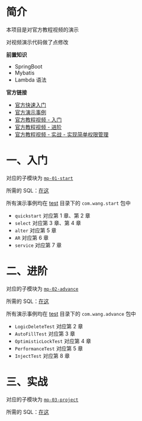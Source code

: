 # 简介
本项目是对官方教程视频的演示

对视频演示代码做了点修改

**前置知识**
* SpringBoot
* Mybatis
* Lambda 语法

**官方链接**

* [官方快速入门](https://baomidou.com/pages/24112f/#%E7%89%B9%E6%80%A7)
* [官方演示事例](https://github.com/baomidou/mybatis-plus-samples)  
* [官方教程视频 - 入门](https://www.imooc.com/learn/1130)
* [官方教程视频 - 进阶](https://www.imooc.com/learn/1171)
* [官方教程视频 - 实战 - 实现简单权限管理](https://www.imooc.com/learn/1294)

# 一、入门
对应的子模块为 [`mp-01-start`](mp-01-start)

所需的 SQL：[在这](mp-01-start/start.sql)

所有演示事例均在 [test](mp-01-start/src/test) 目录下的 `com.wang.start` 包中

* `quickstart` 对应第 1 章、第 2 章
*   `select` 对应第 3 章、第 4 章
*   `alter` 对应第 5 章
*   `AR` 对应第 6 章
*   `service` 对应第 7 章

# 二、进阶
对应的子模块为 [`mp-02-advance`](mp-02-advance)

所需的 SQL：[在这](mp-02-advance/advance.sql)

所有演示事例均在 [test](mp-02-advance/src/test) 目录下的 `com.wang.advance` 包中

* `LogicDeleteTest` 对应第 2 章
* `AutoFillTest` 对应第 3 章
* `OptimisticLockTest` 对应第 4 章
* `PerformanceTest` 对应第 5 章
* `InjectTest` 对应第 8 章

# 三、实战
对应的子模块为 [`mp-03-project`](mp-03-project)

所需的 SQL：[在这](mp-03-project/project.sql)
